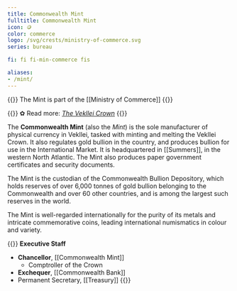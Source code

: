 ```yaml
---
title: Commonwealth Mint
fulltitle: Commonwealth Mint
icon: 🪙
color: commerce
logo: /svg/crests/ministry-of-commerce.svg
series: bureau

fi: fi fi-min-commerce fis

aliases:
- /mint/
---
```

{{<note series>}}
 The Mint is part of the [[Ministry of Commerce]]
{{</note>}}

{{<note link>}}
✿ Read more: *[The Vekllei Crown](/stories/currency/)*
{{</note>}}

The <span class="fi fi-min-commerce fis"></span> **Commonwealth Mint** (also the *Mint*) is the sole manufacturer of physical currency in Vekllei, tasked with minting and melting the Vekllei Crown. It also regulates gold bullion in the country, and produces bullion for use in the International Market. It is headquartered in [[Summers]], in the western North Atlantic. The Mint also produces paper government certificates and security documents.

The Mint is the custodian of the Commonwealth Bullion Depository, which holds reserves of over 6,000 tonnes of gold bullion belonging to the Commonwealth and over 60 other countries, and is among the largest such reserves in the world.

The Mint is well-regarded internationally for the purity of its metals and intricate commemorative coins, leading international numismatics in colour and variety.

{{<note panel>}}
**Executive Staff**

* **Chancellor**, [[Commonwealth Mint]]
	* Comptroller of the Crown
* **Exchequer**, [[Commonwealth Bank]]
* Permanent Secretary, [[Treasury]]
{{</note>}}